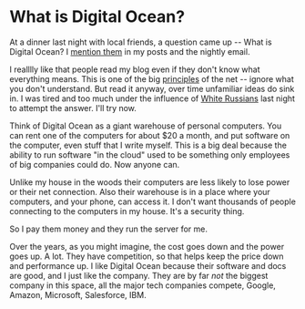 # What is Digital Ocean?
At a dinner last night with local friends, a question came up -- What is Digital Ocean? I <a href="https://duckduckgo.com/?q=site%3Ascripting.com+%22digital+ocean%22&t=hz&ia=web">mention them</a> in my posts and the nightly email. 

I realllly like that people read my blog even if they don't know what everything means. This is one of the big <a href="https://duckduckgo.com/?q=site%3Ascripting.com+%22ignore+what+you+don%27t+understand%22&t=hz&ia=web">principles</a> of the net -- ignore what you don't understand. But read it anyway, over time unfamiliar ideas do sink in. I was tired and too much under the influence of <a href="http://scripting.com/2019/11/29/214440.html">White Russians</a> last night to attempt the answer. I'll try now. 

Think of Digital Ocean as a giant warehouse of personal computers. You can rent one of the computers for about $20 a month, and put software on the computer, even stuff that I write myself. This is a big deal because the ability to run software "in the cloud" used to be something only employees of big companies could do. Now anyone can. 

Unlike my house in the woods their computers are less likely to lose power or their net connection. Also their warehouse is in a place where your computers, and your phone, can access it. I don't want thousands of people connecting to the computers in my house. It's a security thing. 

So I pay them money and they run the server for me. 

Over the years, as you might imagine, the cost goes down and the power goes up. A lot. They have competition, so that helps keep the price down and performance up. I like Digital Ocean because their software and docs are good, and I just like the company. They are by far <i>not</i> the biggest company in this space, all the major tech companies compete, Google, Amazon, Microsoft, Salesforce, IBM. 

